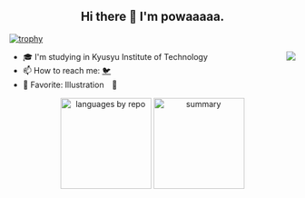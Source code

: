 ## <div align="center"> Hi there 👋 I'm powaaaaa.

<!--
**powaaaaa/powaaaaa** is a ✨ _special_ ✨ repository because its `README.md` (this file) appears on your GitHub profile.

Here are some ideas to get you started:

- 🔭 I’m currently working on ...
- 🌱 I’m currently learning ...
- 👯 I’m looking to collaborate on ...
- 🤔 I’m looking for help with ...
- 💬 Ask me about ...
- 📫 How to reach me: ...
- 😄 Pronouns: ...
- ⚡ Fun fact: ...
-->

[![trophy](https://github-profile-trophy.vercel.app/?username=powaaaaa&column=-1&no-frame=true&margin-w=8&theme=oldie)](https://github.com/powaaaaa/github-profile-trophy)

<p align="right">
  <img src="https://github-readme-stats.vercel.app/api?username=powaaaaa&show_icons=true&theme=swift&hide_border=true" align="right" />
</p>  

- 🎓 I'm studying in Kyusyu Institute of Technology
- 📫 How to reach me: [🐦](https://x.com/y0__01)
- 💛 Favorite: Illustration　🎨 

<p align="center">
  <img alt="languages by repo" height="160px" src="http://github-profile-summary-cards.vercel.app/api/cards/repos-per-language?username=powaaaaa&theme=swift"/>
  <img alt="summary" height="160px" src="http://github-profile-summary-cards.vercel.app/api/cards/profile-details?username=powaaaaa&theme=swift"/>
</p>
